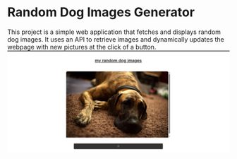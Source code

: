 # Random Dog Images Generator

This project is a simple web application that fetches and displays random dog images. It uses an API to retrieve images and dynamically updates the webpage with new pictures at the click of a button.
![alt text](image.png)